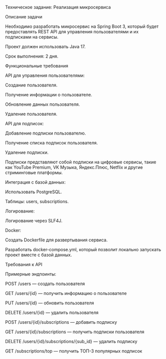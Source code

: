 Техническое задание: Реализация микросервиса

Описание задачи

Необходимо разработать микросервис на Spring Boot 3, который будет предоставлять REST API для управления пользователями и их подписками на сервисы.

Проект должен использовать Java 17.

Срок выполнения: 2 дня.

Функциональные требования

API для управления пользователями:

Создание пользователя.

Получение информации о пользователе.

Обновление данных пользователя.

Удаление пользователя.

API для подписок:

Добавление подписки пользователю.

Получение списка подписок пользователя.

Удаление подписки.

Подписки представляют собой подписки на цифровые сервисы, такие как YouTube Premium, VK Музыка, Яндекс.Плюс, Netflix и другие стриминговые платформы.

Интеграция с базой данных:

Использовать PostgreSQL.

Таблицы: users, subscriptions.

Логирование:

Логирование через SLF4J.

Docker:

Создать Dockerfile для развертывания сервиса.

Разработать docker-compose.yml, который позволит локально запускать проект вместе с базой данных.

Требования к API

Примерные эндпоинты:

POST /users — создать пользователя

GET /users/{id} — получить информацию о пользователе

PUT /users/{id} — обновить пользователя

DELETE /users/{id} — удалить пользователя

POST /users/{id}/subscriptions — добавить подписку

GET /users/{id}/subscriptions — получить подписки пользователя

DELETE /users/{id}/subscriptions/{sub_id} — удалить подписку

GET /subscriptions/top — получить ТОП-3 популярных подписок

